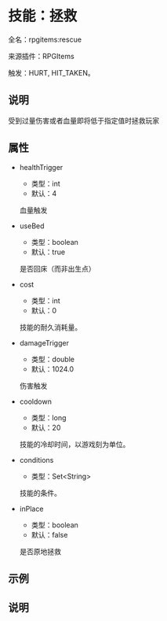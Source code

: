 # 技能：拯救

<!-- 本文件是通过游戏内 `/rpgitem gen-wiki` 命令生成的。 -->
<!-- 请只在对应的 "beginCustomXXXX" 与 "endCustomXXXX" 间编辑。  -->
<!-- 如果您想修改技能或其属性的描述， -->
<!-- 请修改 "resources/lang/zh_CN.yml" 中对应的项。 -->

全名：rpgitems:rescue

来源插件：RPGItems

触发：HURT, HIT_TAKEN。

<!-- beginCustomHeader -->
<!-- endCustomHeader -->

## 说明

受到过量伤害或者血量即将低于指定值时拯救玩家
<!-- beginCustomDescription -->
<!-- endCustomDescription -->

## 属性

* healthTrigger

  * 类型：int
  * 默认：4

  血量触发

* useBed

  * 类型：boolean
  * 默认：true

  是否回床（而非出生点）

* cost

  * 类型：int
  * 默认：0

  技能的耐久消耗量。

* damageTrigger

  * 类型：double
  * 默认：1024.0

  伤害触发

* cooldown

  * 类型：long
  * 默认：20

  技能的冷却时间，以游戏刻为单位。

* conditions

  * 类型：Set&lt;String&gt;

  技能的条件。

* inPlace

  * 类型：boolean
  * 默认：false

  是否原地拯救

<!-- beginCustomProperties -->
<!-- endCustomProperties -->

## 示例

<!-- beginCustomExample -->
<!-- endCustomExample -->

## 说明

<!-- beginCustomNote -->
<!-- endCustomNote -->